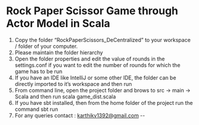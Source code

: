 # Rock Paper Scissor Game through Actor Model in Scala

1. Copy the folder “RockPaperScissors_DeCentralized” to your workspace / folder of your computer.
2. Please maintain the folder hierarchy
3. Open the folder properties and edit the value of rounds in the settings.conf if you want to edit
the number of rounds for which the game has to be run
4.  If you have an IDE like IntelliJ or some other IDE, the folder can be directly imported to it’s
workspace and then run
5. From command line, open the project folder and brows to src -> main -> Scala and then run
scala game_dist.scala
6. If you have sbt installed, then from the home folder of the project run the command sbt run
7. For any queries contact : karthikv1392@gmail.com
--
